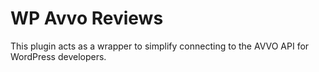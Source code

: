 # WP Avvo Reviews

This plugin acts as a wrapper to simplify connecting to the AVVO API for WordPress developers.